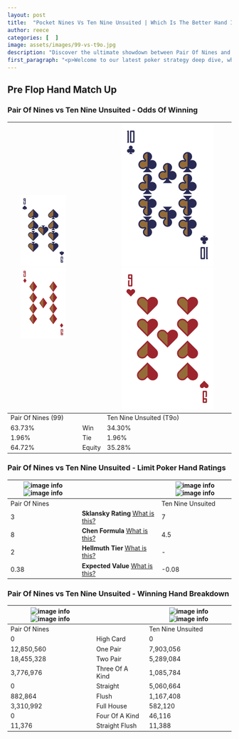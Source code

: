 ```yaml
---
layout: post
title:  "Pocket Nines Vs Ten Nine Unsuited | Which Is The Better Hand In Poker? A Complete Guide"
author: reece
categories: [  ]
image: assets/images/99-vs-t9o.jpg
description: "Discover the ultimate showdown between Pair Of Nines and Ten Nine Unsuited in poker! Uncover the odds, strategies, and scenarios where one hand triumphs over the other. Get ready to up your poker game with this thrilling analysis."
first_paragraph: "<p>Welcome to our latest poker strategy deep dive, where we're pitting two distinct hands against each other in a high-stakes showdown: Pair Of Nines vs Ten Nine Unsuited.</p><p>In the dynamic world of poker, every decision counts, and knowing which hand holds the upper hand is key to your success at the table.</p><p>In this article, we'll dissect these two hands, explore the scenarios where one dominates the other, and equip you with the knowledge to make strategic choices that can tip the odds in your favor.</p><p>Get ready to unravel the intriguing dynamics of these poker hands and elevate your game to new heights.</p>"
---
```




[comment]: # (sp0)

## Pre Flop Hand Match Up

<div class="table hand-ratings" markdown="1"> 



### Pair Of Nines vs Ten Nine Unsuited - Odds Of Winning


    
| ![image info](assets/images/hand1/9.png) ![image info](assets/images/hand1/9o.png) |  | ![image info](assets/images/hand2/t.png) ![image info](assets/images/hand2/9o.png) |
| -------- | -------- | -------- |
| Pair Of Nines (99) |  | Ten Nine Unsuited (T9o) |
| 63.73% | Win | 34.30% |
| 1.96% | Tie | 1.96% |
| 64.72% | Equity | 35.28% |




[comment]: # (sp1)



### Pair Of Nines vs Ten Nine Unsuited - Limit Poker Hand Ratings


    
| ![image info](https://www.riverpairs.com/assets/images/hand1/9.png) ![image info](https://www.riverpairs.com/assets/images/hand1/9o.png) |  | ![image info](https://www.riverpairs.com/assets/images/hand2/t.png) ![image info](https://www.riverpairs.com/assets/images/hand2/9o.png) |
| -------- | -------- | -------- |
| Pair Of Nines |  | Ten Nine Unsuited |
| 3 | **Sklansky Rating** [What is this?](/sklansky-rating-explained) | 7 |
| 8 | **Chen Formula** [What is this?](/chen-formula-explained) | 4.5 |
| 2 | **Hellmuth Tier** [What is this?](/Hellmuth-tier-explained) | - |
| 0.38 | **Expected Value** [What is this?](/expected-value-explained) | -0.08 |




[comment]: # (sp2)



### Pair Of Nines vs Ten Nine Unsuited - Winning Hand Breakdown


    
| ![image info](https://www.riverpairs.com/assets/images/hand1/9.png) ![image info](https://www.riverpairs.com/assets/images/hand1/9o.png) |  | ![image info](https://www.riverpairs.com/assets/images/hand2/t.png) ![image info](https://www.riverpairs.com/assets/images/hand2/9o.png) |
| -------- | -------- | -------- |
| Pair Of Nines |  | Ten Nine Unsuited |
| 0 | High Card | 0 |
| 12,850,560 | One Pair | 7,903,056 |
| 18,455,328 | Two Pair | 5,289,084 |
| 3,776,976 | Three Of A Kind | 1,085,784 |
| 0 | Straight | 5,060,664 |
| 882,864 | Flush | 1,167,408 |
| 3,310,992 | Full House | 582,120 |
| 0 | Four Of A Kind | 46,116 |
| 11,376 | Straight Flush | 11,388 |




[comment]: # (sp3)



</div>

[comment]: # (sp4)



[comment]: # (sp5)

